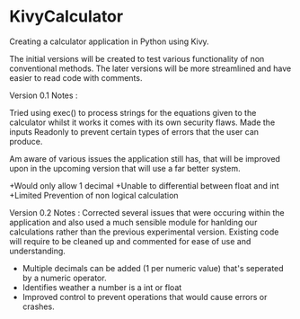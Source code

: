 # KivyCalculator
Creating a calculator application in Python using Kivy.

The initial versions will be created to test various functionality of non conventional methods. The later versions will be more streamlined and have easier to read code with comments.

Version 0.1 Notes : 

Tried using exec() to process strings for the equations given to the calculator whilst it works it comes with its own security flaws. Made the inputs Readonly to prevent certain types of errors that the user can produce.

Am aware of various issues the application still has, that will be improved upon in the upcoming version that will use a far better system.

+Would only allow 1 decimal 
+Unable to differential between float and int
+Limited Prevention of non logical calculation


Version 0.2 Notes : 
Corrected several issues that were occuring within the application and also used a much sensible module for hanlding our calculations rather than the previous experimental version.
Existing code will require to be cleaned up and commented for ease of use and understanding. 

+ Multiple decimals can be added (1 per numeric value) that's seperated by a numeric operator.
+ Identifies weather a number is a int or float 
+ Improved control to prevent operations that would cause errors or crashes. 
